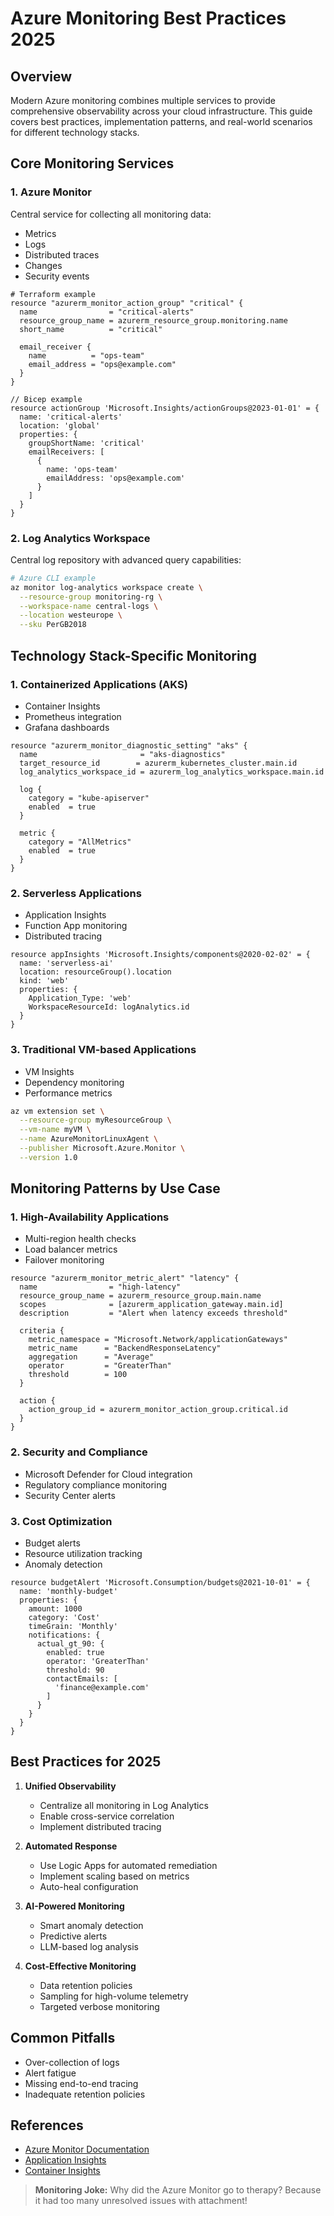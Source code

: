 # Azure Monitoring Best Practices 2025

## Overview

Modern Azure monitoring combines multiple services to provide comprehensive observability across your cloud infrastructure. This guide covers best practices, implementation patterns, and real-world scenarios for different technology stacks.

## Core Monitoring Services

### 1. Azure Monitor

Central service for collecting all monitoring data:

- Metrics
- Logs
- Distributed traces
- Changes
- Security events

```hcl
# Terraform example
resource "azurerm_monitor_action_group" "critical" {
  name                = "critical-alerts"
  resource_group_name = azurerm_resource_group.monitoring.name
  short_name          = "critical"

  email_receiver {
    name          = "ops-team"
    email_address = "ops@example.com"
  }
}
```

```bicep
// Bicep example
resource actionGroup 'Microsoft.Insights/actionGroups@2023-01-01' = {
  name: 'critical-alerts'
  location: 'global'
  properties: {
    groupShortName: 'critical'
    emailReceivers: [
      {
        name: 'ops-team'
        emailAddress: 'ops@example.com'
      }
    ]
  }
}
```

### 2. Log Analytics Workspace

Central log repository with advanced query capabilities:

```sh
# Azure CLI example
az monitor log-analytics workspace create \
  --resource-group monitoring-rg \
  --workspace-name central-logs \
  --location westeurope \
  --sku PerGB2018
```

## Technology Stack-Specific Monitoring

### 1. Containerized Applications (AKS)

- Container Insights
- Prometheus integration
- Grafana dashboards

```hcl
resource "azurerm_monitor_diagnostic_setting" "aks" {
  name                       = "aks-diagnostics"
  target_resource_id        = azurerm_kubernetes_cluster.main.id
  log_analytics_workspace_id = azurerm_log_analytics_workspace.main.id

  log {
    category = "kube-apiserver"
    enabled  = true
  }
  
  metric {
    category = "AllMetrics"
    enabled  = true
  }
}
```

### 2. Serverless Applications

- Application Insights
- Function App monitoring
- Distributed tracing

```bicep
resource appInsights 'Microsoft.Insights/components@2020-02-02' = {
  name: 'serverless-ai'
  location: resourceGroup().location
  kind: 'web'
  properties: {
    Application_Type: 'web'
    WorkspaceResourceId: logAnalytics.id
  }
}
```

### 3. Traditional VM-based Applications

- VM Insights
- Dependency monitoring
- Performance metrics

```sh
az vm extension set \
  --resource-group myResourceGroup \
  --vm-name myVM \
  --name AzureMonitorLinuxAgent \
  --publisher Microsoft.Azure.Monitor \
  --version 1.0
```

## Monitoring Patterns by Use Case

### 1. High-Availability Applications

- Multi-region health checks
- Load balancer metrics
- Failover monitoring

```hcl
resource "azurerm_monitor_metric_alert" "latency" {
  name                = "high-latency"
  resource_group_name = azurerm_resource_group.main.name
  scopes              = [azurerm_application_gateway.main.id]
  description         = "Alert when latency exceeds threshold"

  criteria {
    metric_namespace = "Microsoft.Network/applicationGateways"
    metric_name      = "BackendResponseLatency"
    aggregation      = "Average"
    operator         = "GreaterThan"
    threshold        = 100
  }

  action {
    action_group_id = azurerm_monitor_action_group.critical.id
  }
}
```

### 2. Security and Compliance

- Microsoft Defender for Cloud integration
- Regulatory compliance monitoring
- Security Center alerts

### 3. Cost Optimization

- Budget alerts
- Resource utilization tracking
- Anomaly detection

```bicep
resource budgetAlert 'Microsoft.Consumption/budgets@2021-10-01' = {
  name: 'monthly-budget'
  properties: {
    amount: 1000
    category: 'Cost'
    timeGrain: 'Monthly'
    notifications: {
      actual_gt_90: {
        enabled: true
        operator: 'GreaterThan'
        threshold: 90
        contactEmails: [
          'finance@example.com'
        ]
      }
    }
  }
}
```

## Best Practices for 2025

1. **Unified Observability**
   - Centralize all monitoring in Log Analytics
   - Enable cross-service correlation
   - Implement distributed tracing

2. **Automated Response**
   - Use Logic Apps for automated remediation
   - Implement scaling based on metrics
   - Auto-heal configuration

3. **AI-Powered Monitoring**
   - Smart anomaly detection
   - Predictive alerts
   - LLM-based log analysis

4. **Cost-Effective Monitoring**
   - Data retention policies
   - Sampling for high-volume telemetry
   - Targeted verbose monitoring

## Common Pitfalls

- Over-collection of logs
- Alert fatigue
- Missing end-to-end tracing
- Inadequate retention policies

## References

- [Azure Monitor Documentation](https://learn.microsoft.com/en-us/azure/azure-monitor/)
- [Application Insights](https://learn.microsoft.com/en-us/azure/azure-monitor/app/app-insights-overview)
- [Container Insights](https://learn.microsoft.com/en-us/azure/azure-monitor/containers/container-insights-overview)

> **Monitoring Joke:** Why did the Azure Monitor go to therapy? Because it had too many unresolved issues with attachment!
